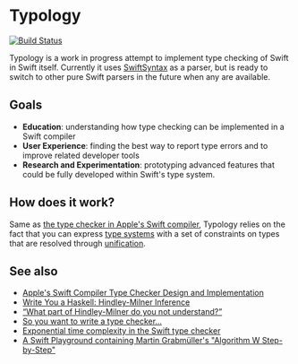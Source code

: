 # Typology

[![Build Status](https://dev.azure.com/max0484/max/_apis/build/status/MaxDesiatov.Typology?branchName=master)](https://dev.azure.com/max0484/max/_build/latest?definitionId=1&branchName=master)

Typology is a work in progress attempt to implement type checking of Swift in Swift itself.
Currently it uses [SwiftSyntax](https://github.com/apple/swift-syntax) as a parser, but is ready
to switch to other pure Swift parsers in the future when any are available.

## Goals

* **Education**: understanding how type checking can be implemented in a Swift
  compiler
* **User Experience**: finding the best way to report type errors and to improve
  related developer tools
* **Research and Experimentation**: prototyping advanced features that could be
  fully developed within Swift's type system.

## How does it work?

Same as [the type checker in Apple's Swift
compiler](https://github.com/apple/swift/blob/master/docs/TypeChecker.rst),
Typology relies on the fact that you can express [type
systems](https://en.m.wikipedia.org/wiki/Hindley–Milner_type_system) with a set of constraints
on types that are resolved through [unification](https://en.wikipedia.org/wiki/Unification_(computer_science)).

## See also

* [Apple's Swift Compiler Type Checker Design and Implementation](https://github.com/apple/swift/blob/master/docs/TypeChecker.rst)
* [Write You a Haskell: Hindley-Milner Inference](http://dev.stephendiehl.com/fun/006_hindley_milner.html)
* [“What part of Hindley-Milner do you not understand?”](https://stackoverflow.com/questions/12532552/what-part-of-hindley-milner-do-you-not-understand)
* [So you want to write a type checker...](http://languagengine.co/blog/so-you-want-to-write-a-type-checker/)
* [Exponential time complexity in the Swift type checker](https://www.cocoawithlove.com/blog/2016/07/12/type-checker-issues.html)
* [A Swift Playground containing Martin Grabmüller's "Algorithm W Step-by-Step"](https://gist.github.com/CodaFi/ca35a0c22fbd96eca505b5df45f2509e)
